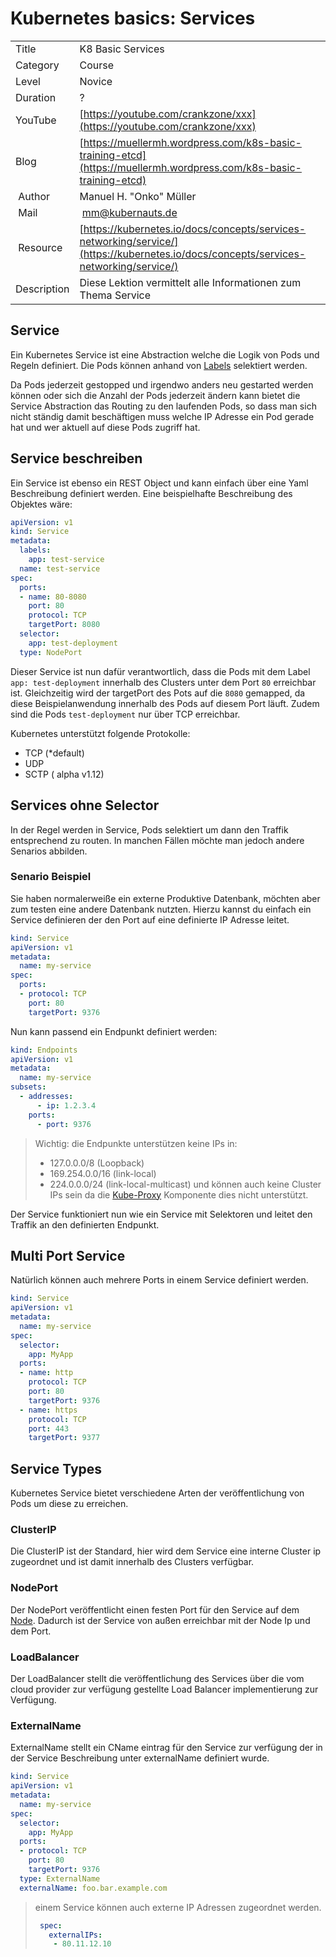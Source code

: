 # Kubernetes basics: Services

|||
|---|---|
| Title | K8 Basic Services |
| Category | Course |
| Level | Novice |
| Duration | ? |
| YouTube | [https://youtube.com/crankzone/xxx](https://youtube.com/crankzone/xxx) |
| Blog | [https://muellermh.wordpress.com/k8s-basic-training-etcd](https://muellermh.wordpress.com/k8s-basic-training-etcd)  |
| Author | Manuel H. "Onko" Müller |
| Mail | mm@kubernauts.de |
| Resource | [https://kubernetes.io/docs/concepts/services-networking/service/](https://kubernetes.io/docs/concepts/services-networking/service/) |
| Description | Diese Lektion vermittelt alle Informationen zum Thema Service |

## Service

Ein Kubernetes Service ist eine Abstraction welche die Logik von Pods und Regeln definiert. Die Pods können anhand von [Labels](10-k8-basic-label.md) selektiert werden.

Da Pods jederzeit gestopped und irgendwo anders neu gestarted werden können oder sich die Anzahl der Pods jederzeit ändern kann bietet die Service Abstraction das Routing zu den laufenden Pods, so dass man sich nicht ständig damit beschäftigen muss welche IP Adresse ein Pod gerade hat und wer aktuell auf diese Pods zugriff hat.

## Service beschreiben

Ein Service ist ebenso ein REST Object und kann einfach über eine Yaml Beschreibung definiert werden. Eine beispielhafte Beschreibung des Objektes wäre:

```yaml
apiVersion: v1
kind: Service
metadata:
  labels:
    app: test-service
  name: test-service
spec:
  ports:
  - name: 80-8080
    port: 80
    protocol: TCP
    targetPort: 8080
  selector:
    app: test-deployment
  type: NodePort
```

Dieser Service ist nun dafür verantwortlich, dass die Pods mit dem Label `app: test-deployment` innerhalb des Clusters unter dem Port `80` erreichbar ist. Gleichzeitig wird der targetPort des Pots auf die `8080` gemapped, da diese Beispielanwendung innerhalb des Pods auf diesem Port läuft. Zudem sind die Pods `test-deployment` nur über TCP erreichbar.

Kubernetes unterstützt folgende Protokolle:

* TCP (*default)
* UDP
* SCTP ( alpha v1.12)

## Services ohne Selector

In der Regel werden in Service, Pods selektiert um dann den Traffik entsprechend zu routen. In manchen Fällen möchte man jedoch andere Senarios abbilden.

### Senario Beispiel

Sie haben normalerweiße ein externe Produktive Datenbank, möchten aber zum testen eine andere Datenbank nutzten.
Hierzu kannst du einfach ein Service definieren der den Port auf eine definierte IP Adresse leitet.

```yaml
kind: Service
apiVersion: v1
metadata:
  name: my-service
spec:
  ports:
  - protocol: TCP
    port: 80
    targetPort: 9376
```

Nun kann passend ein Endpunkt definiert werden:

```yaml
kind: Endpoints
apiVersion: v1
metadata:
  name: my-service
subsets:
  - addresses:
      - ip: 1.2.3.4
    ports:
      - port: 9376
```

> Wichtig: die Endpunkte unterstützen keine IPs in:
> * 127.0.0.0/8 (Loopback)
> * 169.254.0.0/16 (link-local)
> * 224.0.0.0/24 (link-local-multicast)
> und können auch keine Cluster IPs sein da die [Kube-Proxy](3-k8s-basic-node.md#kube-proxy) Komponente dies nicht unterstützt.

Der Service funktioniert nun wie ein Service mit Selektoren und leitet den Traffik an den definierten Endpunkt.

## Multi Port Service

Natürlich können auch mehrere Ports in einem Service definiert werden.

```yaml
kind: Service
apiVersion: v1
metadata:
  name: my-service
spec:
  selector:
    app: MyApp
  ports:
  - name: http
    protocol: TCP
    port: 80
    targetPort: 9376
  - name: https
    protocol: TCP
    port: 443
    targetPort: 9377
```

## Service Types

Kubernetes Service bietet verschiedene Arten der veröffentlichung von Pods um diese zu erreichen.

### ClusterIP

Die ClusterIP ist der Standard, hier wird dem Service eine interne Cluster ip zugeordnet und ist damit innerhalb des Clusters verfügbar.

### NodePort

Der NodePort veröffentlicht einen festen Port für den Service auf dem [Node](3-k8s-basic-node.md). Dadurch ist der Service von außen erreichbar mit der Node Ip und dem Port.

### LoadBalancer

Der LoadBalancer stellt die veröffentlichung des Services über die vom cloud provider zur verfügung gestellte Load Balancer implementierung zur Verfügung.

### ExternalName

ExternalName stellt ein CName eintrag für den Service zur verfügung der in der Service Beschreibung unter externalName definiert wurde.

```yaml
kind: Service
apiVersion: v1
metadata:
  name: my-service
spec:
  selector:
    app: MyApp
  ports:
  - protocol: TCP
    port: 80
    targetPort: 9376
  type: ExternalName
  externalName: foo.bar.example.com
```

> einem Service können auch externe IP Adressen zugeordnet werden.
> ```yaml
>  spec:
>    externalIPs:
>     - 80.11.12.10
> ```
